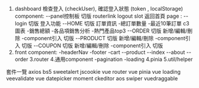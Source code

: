 1. dashboard
   檢查登入 (checkUser),
   確認登入狀態 (token , localStorage)
   component:
   --panel控制板
   切版
   routerlink
   logout slot
   返回首頁
   page :
   --login
   切版
   登入功能
   --HOME
   切版
   訂單資訊 -總訂單數量 -最近10筆訂單
   c3圖表 -銷售總額 -各品項銷售分析 -熱門產品top3
   --ORDER
   切版
   新增/編輯/刪除
   -component引入
   切版
   --PRODUCT
   切版
   新增/編輯/刪除
   -component引入
   切版
   --COUPON
   切版
   新增/編輯/刪除
   -component引入
   切版
2. front
   component:
   -headerNav
   -footer
   -cart
   --product
   --index
   --about
      <!-- --faq 觀望 -->
   --order
   3.router 4.通用component
   -pagination
   -loading
   4.pinia
   5.util/helper
   <!-- test 後面在學 -->

套件一覽
axios
bs5
sweetalert
jscookie
vue router
vue pinia
vue loading
veevalidate
vue datepicker
moment
ckeditor
aos
swiper
vuedraggable
